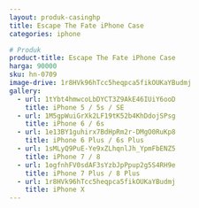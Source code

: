 ```yaml
---
layout: produk-casinghp
title: Escape The Fate iPhone Case
categories: iphone

# Produk
product-title: Escape The Fate iPhone Case
harga: 90000
sku: hn-0709
image-drive: 1r8HVk96hTcc5heqpca5fikOUKaYBudmj
gallery:
  - url: 1tYbt4hmwcoLbDYCT3Z9AkE46IUiY6ooD
    title: iPhone 5 / 5s / SE
  - url: 1M5gpWuiGrXk2LF19tK52b4KhDdojSPsg
    title: iPhone 6 / 6s
  - url: 1e13BY1guhirx7BdHpRm2r-DMgO0RuKp8
    title: iPhone 6 Plus / 6s Plus
  - url: 1sMLyQ9PuE-Ye9xZLhqnlJh_YpmFbENZ5
    title: iPhone 7 / 8
  - url: 1ogfnhFV0sdAF3sYzbJpPpup2g5S4RH9e
    title: iPhone 7 Plus / 8 Plus
  - url: 1r8HVk96hTcc5heqpca5fikOUKaYBudmj
    title: iPhone X
---
```

